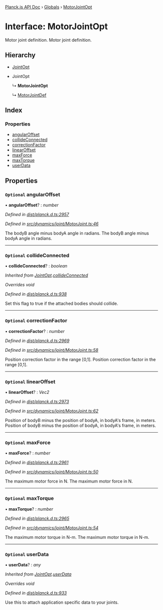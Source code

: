 [Planck.js API Doc](../README.md) › [Globals](../globals.md) › [MotorJointOpt](motorjointopt.md)

# Interface: MotorJointOpt

Motor joint definition.
Motor joint definition.

## Hierarchy

* [JointOpt](jointopt.md)

* JointOpt

  ↳ **MotorJointOpt**

  ↳ [MotorJointDef](motorjointdef.md)

## Index

### Properties

* [angularOffset](motorjointopt.md#optional-angularoffset)
* [collideConnected](motorjointopt.md#optional-collideconnected)
* [correctionFactor](motorjointopt.md#optional-correctionfactor)
* [linearOffset](motorjointopt.md#optional-linearoffset)
* [maxForce](motorjointopt.md#optional-maxforce)
* [maxTorque](motorjointopt.md#optional-maxtorque)
* [userData](motorjointopt.md#optional-userdata)

## Properties

### `Optional` angularOffset

• **angularOffset**? : *number*

*Defined in [dist/planck.d.ts:2957](https://github.com/shakiba/planck.js/blob/3ede11b/dist/planck.d.ts#L2957)*

*Defined in [src/dynamics/joint/MotorJoint.ts:46](https://github.com/shakiba/planck.js/blob/3ede11b/src/dynamics/joint/MotorJoint.ts#L46)*

The bodyB angle minus bodyA angle in radians.
The bodyB angle minus bodyA angle in radians.

___

### `Optional` collideConnected

• **collideConnected**? : *boolean*

*Inherited from [JointOpt](jointopt.md).[collideConnected](jointopt.md#optional-collideconnected)*

*Overrides void*

*Defined in [dist/planck.d.ts:938](https://github.com/shakiba/planck.js/blob/3ede11b/dist/planck.d.ts#L938)*

Set this flag to true if the attached bodies
should collide.

___

### `Optional` correctionFactor

• **correctionFactor**? : *number*

*Defined in [dist/planck.d.ts:2969](https://github.com/shakiba/planck.js/blob/3ede11b/dist/planck.d.ts#L2969)*

*Defined in [src/dynamics/joint/MotorJoint.ts:58](https://github.com/shakiba/planck.js/blob/3ede11b/src/dynamics/joint/MotorJoint.ts#L58)*

Position correction factor in the range [0,1].
Position correction factor in the range [0,1].

___

### `Optional` linearOffset

• **linearOffset**? : *Vec2*

*Defined in [dist/planck.d.ts:2973](https://github.com/shakiba/planck.js/blob/3ede11b/dist/planck.d.ts#L2973)*

*Defined in [src/dynamics/joint/MotorJoint.ts:62](https://github.com/shakiba/planck.js/blob/3ede11b/src/dynamics/joint/MotorJoint.ts#L62)*

Position of bodyB minus the position of bodyA, in bodyA's frame, in meters.
Position of bodyB minus the position of bodyA, in bodyA's frame, in meters.

___

### `Optional` maxForce

• **maxForce**? : *number*

*Defined in [dist/planck.d.ts:2961](https://github.com/shakiba/planck.js/blob/3ede11b/dist/planck.d.ts#L2961)*

*Defined in [src/dynamics/joint/MotorJoint.ts:50](https://github.com/shakiba/planck.js/blob/3ede11b/src/dynamics/joint/MotorJoint.ts#L50)*

The maximum motor force in N.
The maximum motor force in N.

___

### `Optional` maxTorque

• **maxTorque**? : *number*

*Defined in [dist/planck.d.ts:2965](https://github.com/shakiba/planck.js/blob/3ede11b/dist/planck.d.ts#L2965)*

*Defined in [src/dynamics/joint/MotorJoint.ts:54](https://github.com/shakiba/planck.js/blob/3ede11b/src/dynamics/joint/MotorJoint.ts#L54)*

The maximum motor torque in N-m.
The maximum motor torque in N-m.

___

### `Optional` userData

• **userData**? : *any*

*Inherited from [JointOpt](jointopt.md).[userData](jointopt.md#optional-userdata)*

*Overrides void*

*Defined in [dist/planck.d.ts:933](https://github.com/shakiba/planck.js/blob/3ede11b/dist/planck.d.ts#L933)*

Use this to attach application specific data to your joints.
